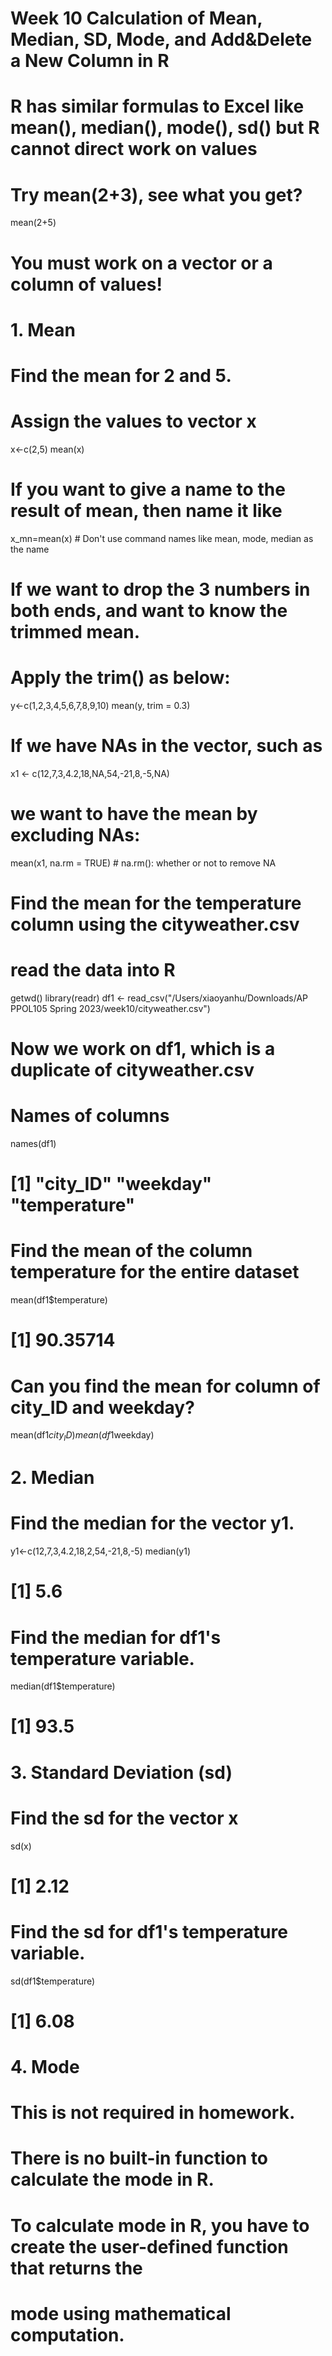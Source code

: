 # Week 10 Calculation of Mean, Median, SD, Mode, and Add&Delete a New Column in R

# R has similar formulas to Excel like mean(), median(), mode(), sd() but R cannot direct work on values
# Try mean(2+3), see what you get?
mean(2+5)
# You must work on a vector or a column of values!
# 1. Mean
# Find the mean for 2 and 5.
# Assign the values to vector x
x<-c(2,5) 
mean(x) 
# If you want to give a name to the result of mean, then name it like
x_mn=mean(x)  # Don't use command names like mean, mode, median as the name

# If we want to drop the 3 numbers in both ends, and want to know the trimmed mean. 
# Apply the trim() as below:
y<-c(1,2,3,4,5,6,7,8,9,10)
mean(y, trim = 0.3)

# If we have NAs in the vector, such as 
x1 <- c(12,7,3,4.2,18,NA,54,-21,8,-5,NA)
# we want to have the mean by excluding NAs:
mean(x1, na.rm = TRUE)  # na.rm(): whether or not to remove NA

# Find the mean for the temperature column using the cityweather.csv
# read the data into R
getwd()
library(readr)
df1 <- read_csv("/Users/xiaoyanhu/Downloads/AP PPOL105 Spring 2023/week10/cityweather.csv") 
# Now we work on df1, which is a duplicate of cityweather.csv
# Names of columns
names(df1)   
# [1] "city_ID" "weekday" "temperature"  
# Find the mean of the column temperature for the entire dataset
mean(df1$temperature)  
# [1] 90.35714
# Can you find the mean for column of city_ID and weekday?
mean(df1$city_ID)
mean(df1$weekday)

# 2. Median 
# Find the median for the vector y1.
y1<-c(12,7,3,4.2,18,2,54,-21,8,-5)
median(y1)   
# [1] 5.6

# Find the median for df1's temperature variable.
median(df1$temperature) 
# [1] 93.5

# 3. Standard Deviation (sd)
# Find the sd for the vector x
sd(x)
# [1] 2.12

# Find the sd for df1's temperature variable.
sd(df1$temperature)
# [1] 6.08

# 4. Mode
# This is not required in homework.
# There is no built-in function to calculate the mode in R. 
# To calculate mode in R, you have to create the user-defined function that returns the 
# mode using mathematical computation. 


